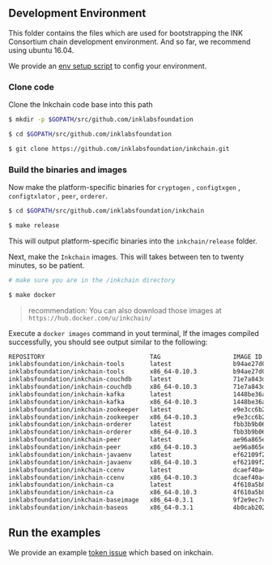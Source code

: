 ## Development Environment

This folder contains the files which are used for bootstrapping the INK Consortium chain development environment.
And so far, we recommend using ubuntu 16.04.

We provide an [env setup script](../devops/setup-env.sh) to config your environment.

### Clone code

Clone the Inkchain code base into this path 

```bash
$ mkdir -p $GOPATH/src/github.com/inklabsfoundation

$ cd $GOPATH/src/github.com/inklabsfoundation

$ git clone https://github.com/inklabsfoundation/inkchain.git

```

### Build the binaries and images

Now make the platform-specific binaries for `cryptogen` , `configtxgen` , `configtxlator` ,
`peer`, `orderer`.

```bash
$ cd $GOPATH/src/github.com/inklabsfoundation/inkchain

$ make release
```

This will output platform-specific binaries into the ``inkchain/release`` folder.

Next, make the `Inkchain` images. This will takes between ten to twenty minutes, so be patient.

```bash
# make sure you are in the /inkchain directory

$ make docker

```

> recommendation: You can also download those images at `https://hub.docker.com/u/inkchain/`

Execute a `docker images` command in yout terminal, If the images compiled successfully, you should
see output similar to the following:

```bash
REPOSITORY                             TAG                    IMAGE ID            CREATED             SIZE
inklabsfoundation/inkchain-tools       latest                 b94ae27d0032        8 days ago          1.342 GB
inklabsfoundation/inkchain-tools       x86_64-0.10.3          b94ae27d0032        8 days ago          1.342 GB
inklabsfoundation/inkchain-couchdb     latest                 71e7a843daac        8 days ago          1.514 GB
inklabsfoundation/inkchain-couchdb     x86_64-0.10.3          71e7a843daac        8 days ago          1.514 GB
inklabsfoundation/inkchain-kafka       latest                 1448be36a1d7        9 days ago          1.309 GB
inklabsfoundation/inkchain-kafka       x86_64-0.10.3          1448be36a1d7        9 days ago          1.309 GB
inklabsfoundation/inkchain-zookeeper   latest                 e9e3cc6b2883        9 days ago          1.327 GB
inklabsfoundation/inkchain-zookeeper   x86_64-0.10.3          e9e3cc6b2883        9 days ago          1.327 GB
inklabsfoundation/inkchain-orderer     latest                 fbb3b9b060a6        9 days ago          180.1 MB
inklabsfoundation/inkchain-orderer     x86_64-0.10.3          fbb3b9b060a6        9 days ago          180.1 MB
inklabsfoundation/inkchain-peer        latest                 ae96a865e213        9 days ago          183.4 MB
inklabsfoundation/inkchain-peer        x86_64-0.10.3          ae96a865e213        9 days ago          183.4 MB
inklabsfoundation/inkchain-javaenv     latest                 ef62109f2ad1        9 days ago          1.425 GB
inklabsfoundation/inkchain-javaenv     x86_64-0.10.3          ef62109f2ad1        9 days ago          1.425 GB
inklabsfoundation/inkchain-ccenv       latest                 dcaef40a4d5a        9 days ago          1.293 GB
inklabsfoundation/inkchain-ccenv       x86_64-0.10.3          dcaef40a4d5a        9 days ago          1.293 GB
inklabsfoundation/inkchain-ca          latest                 4f610a5b8393        7 weeks ago         238.2 MB
inklabsfoundation/inkchain-ca          x86_64-0.10.3          4f610a5b8393        7 weeks ago         238.2 MB
inklabsfoundation/inkchain-baseimage   x86_64-0.3.1           9f2e9ec7c527        7 months ago        1.268 GB
inklabsfoundation/inkchain-baseos      x86_64-0.3.1           4b0cab202084        7 months ago        156.6 MB
```

## Run the examples

We provide an example [token issue](../examples/issue-token) which based on inkchain.
